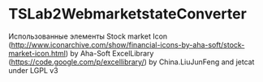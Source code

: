 TSLab2WebmarketstateConverter
=============================

Использованные элементы 
Stock market Icon (http://www.iconarchive.com/show/financial-icons-by-aha-soft/stock-market-icon.html) by Aha-Soft
ExcelLibrary (https://code.google.com/p/excellibrary/) by China.LiuJunFeng and jetcat under LGPL v3
